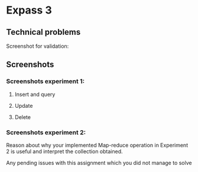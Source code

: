 # Expass 3

## Technical problems

Screenshot for validation:

## Screenshots
### Screenshots experiment 1:

1. Insert and query

2. Update

3. Delete

### Screenshots experiment 2:

Reason about why your implemented Map-reduce operation in Experiment 2 is useful and interpret the collection obtained.

Any pending issues with this assignment which you did not manage to solve
